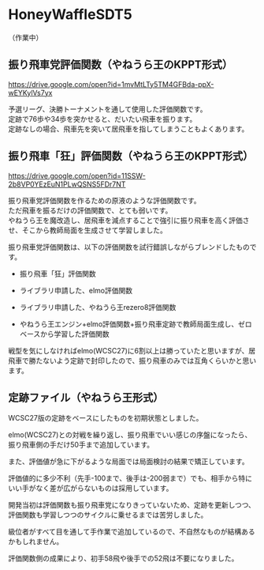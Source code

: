 # HoneyWaffleSDT5

（作業中）

## 振り飛車党評価関数（やねうら王のKPPT形式）
https://drive.google.com/open?id=1mvMtLTy5TM4GFBda-ppX-wEYKylVs7yx

予選リーグ、決勝トーナメントを通して使用した評価関数です。  
定跡で76歩や34歩を突かせると、だいたい飛車を振ります。  
定跡なしの場合、飛車先を突いて居飛車を指してしまうこともよくあります。

## 振り飛車「狂」評価関数（やねうら王のKPPT形式）
https://drive.google.com/open?id=11SSW-2b8VP0YEzEuN1PLwQSNS5FDr7NT

振り飛車党評価関数を作るための原液のような評価関数です。  
ただ飛車を振るだけの評価関数で、とても弱いです。  
やねうら王を魔改造し、居飛車を減点することで強引に振り飛車を高く評価させ、そこから教師局面を生成させて学習しました。  


振り飛車党評価関数は、以下の評価関数を試行錯誤しながらブレンドしたものです。

* 振り飛車「狂」評価関数

* ライブラリ申請した、elmo評価関数

* ライブラリ申請した、やねうら王rezero8評価関数

* やねうら王エンジン+elmo評価関数+振り飛車定跡で教師局面生成し、ゼロベースから学習した評価関数

戦型を気にしなければelmo(WCSC27)に6割以上は勝っていたと思いますが、居飛車で勝たないよう定跡で封印したので、振り飛車のみでは互角くらいかと思います。


## 定跡ファイル（やねうら王形式）

WCSC27版の定跡をベースにしたものを初期状態としました。

elmo(WCSC27)との対戦を繰り返し、振り飛車でいい感じの序盤になったら、振り飛車側の手だけ50手まで追加しています。

また、評価値が急に下がるような局面では局面検討の結果で矯正しています。

評価値的に多少不利（先手-100まで、後手は-200弱まで）でも、相手から特にいい手がなく差が広がらないものは採用しています。

開発当初は評価関数も振り飛車党になりきっていないため、定跡を更新しつつ、評価関数も学習しつつのサイクルに乗せるまでは苦労しました。

級位者がすべて目を通して手作業で追加しているので、不自然なものが結構あるかもしれません。

評価関数側の成果により、初手58飛や後手での52飛は不要になりました。
